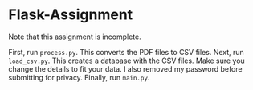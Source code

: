 # Flask-Assignment

Note that this assignment is incomplete. 

First, run `process.py`. This converts the PDF files to CSV files.
Next, run `load_csv.py`. This creates a database with the CSV files. Make sure you change the details to fit your data. I also removed my password before submitting for privacy.
Finally, run `main.py`. 

